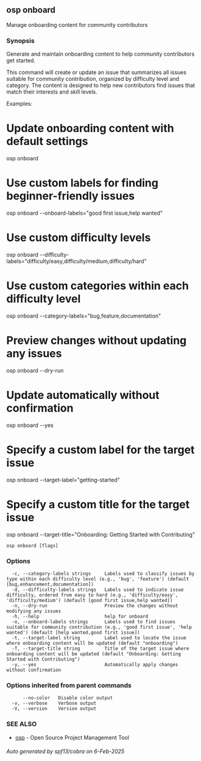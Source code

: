 ## osp onboard

Manage onboarding content for community contributors

### Synopsis

Generate and maintain onboarding content to help community contributors get started.

This command will create or update an issue that summarizes all issues suitable for community contribution,
organized by difficulty level and category. The content is designed to help new contributors find issues
that match their interests and skill levels.

Examples:
  # Update onboarding content with default settings
  osp onboard

  # Use custom labels for finding beginner-friendly issues
  osp onboard --onboard-labels="good first issue,help wanted"

  # Use custom difficulty levels
  osp onboard --difficulty-labels="difficulty/easy,difficulty/medium,difficulty/hard"

  # Use custom categories within each difficulty level
  osp onboard --category-labels="bug,feature,documentation"

  # Preview changes without updating any issues
  osp onboard --dry-run

  # Update automatically without confirmation
  osp onboard --yes

  # Specify a custom label for the target issue
  osp onboard --target-label="getting-started"

  # Specify a custom title for the target issue
  osp onboard --target-title="Onboarding: Getting Started with Contributing"

```
osp onboard [flags]
```

### Options

```
  -c, --category-labels strings     Labels used to classify issues by type within each difficulty level (e.g., 'bug', 'feature') (default [bug,enhancement,documentation])
  -d, --difficulty-labels strings   Labels used to indicate issue difficulty, ordered from easy to hard (e.g., 'difficulty/easy', 'difficulty/medium') (default [good first issue,help wanted])
  -n, --dry-run                     Preview the changes without modifying any issues
  -h, --help                        help for onboard
  -o, --onboard-labels strings      Labels used to find issues suitable for community contribution (e.g., 'good first issue', 'help wanted') (default [help wanted,good first issue])
  -t, --target-label string         Label used to locate the issue where onboarding content will be updated (default "onboarding")
  -T, --target-title string         Title of the target issue where onboarding content will be updated (default "Onboarding: Getting Started with Contributing")
  -y, --yes                         Automatically apply changes without confirmation
```

### Options inherited from parent commands

```
      --no-color   Disable color output
  -v, --verbose    Verbose output
  -V, --version    Version output
```

### SEE ALSO

* [osp](osp.md)	 - Open Source Project Management Tool

###### Auto generated by spf13/cobra on 6-Feb-2025
